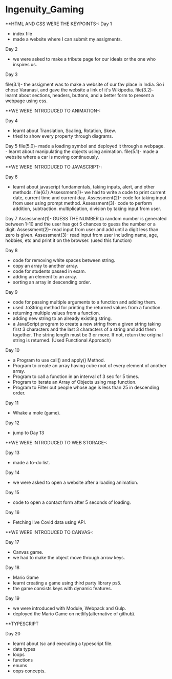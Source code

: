 # Ingenuity_Gaming

**HTML AND CSS WERE THE KEYPOINTS-:
Day 1
- index file
- made a website where I can submit my assigments.

Day 2 
- we were asked to make a tribute page for our ideals or the one who inspires us.

Day 3

file(3.1)- the assigment was to make a website of our fav place in India. So i chose Varanasi, and gave the website a link of it's Wikipedia.
file(3.2)- learnt about sections, headers, buttons,  and a better form to present a webpage using css.


**WE WERE INTRODUCED TO ANIMATION-:

Day 4
- learnt about Translation, Scaling, Rotation, Skew.
- tried to show every property through diagrams.

Day 5
file(5.0)- made a loading symbol and deployed it through a webpage.
         - learnt about manipulating the objects using animation.
file(5.1)- made a website where a car is moving continuously.

**WE WERE INTRODUCED TO JAVASCRIPT-:

Day 6
- learnt about javascript fundamentals, taking inputs, alert, and other methods.
file(6.1)
Assessment(1)- we had to write a code to print current date, current time and current day.
Assessment(2)- code for taking input from user using prompt method.
Assessment(3)- code to perform addition, subtraction. multiplication, division by taking input from user.

Day 7
Assessment(1)- GUESS THE NUMBER (a random number is generated between 1-10 and the user has got 5 chances to guess the number or a digit.
Assessment(2)- read input from user and add until a digit less than zero is given.
Assessment(3)- read input from user including name, age, hobbies, etc and print it on the browser. (used this function)

Day 8
- code for removing white spaces between string.
- copy an array to another array.
- code for students passed in exam.
- adding an element to an array.
- sorting an array in descending order.

Day 9
- code for passing multiple arguments to a function and adding them.
- used .toString method for printing the returned values from a function.
- returning multiple values from a function.
- adding new string to an already existing string.
- a JavaScript program to create a new string from a given string taking first 3 characters and the last 3 characters of a string and add them together. The string length must be 3 or more. If not, return the original string is returned.  (Used Functional Approach)

Day 10
- a Program to use call() and apply() Method.
- Program to create an array having cube root of every element of another array. 
- Program to call a function in an interval of 3 sec for 5 times.
- Program to iterate an Array of Objects using map function.
- Program to Filter out people whose age is less than 25 in descending order.  

Day 11
- Whake a mole (game).

Day 12
- jump to Day 13

**WE WERE INTRODUCED TO WEB STORAGE-:

Day 13
- made a to-do list.

Day 14
- we were asked to open a website after a loading animation.

Day 15
- code to open a contact form after 5 seconds of loading.

Day 16
- Fetching live Covid data using API.

**WE WERE INTRODUCED TO CANVAS-: 

Day 17
- Canvas game.
- we had to make the object move through arrow keys.

Day 18
- Mario Game
- learnt creating a game using third party library ps5.
- the game consists keys with dynamic features.

Day 19
- we were introduced with Module, Webpack and Gulp.
- deployed the Mario Game on netlify(alternative of github).

**TYPESCRIPT

Day 20
- learnt about tsc and executing a typescript file.
- data types
- loops
- functions
- enums
- oops concepts.







